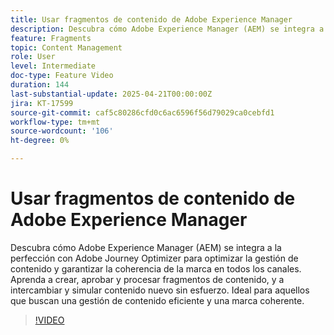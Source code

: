 ```yaml
---
title: Usar fragmentos de contenido de Adobe Experience Manager
description: Descubra cómo Adobe Experience Manager (AEM) se integra a la perfección con Adobe Journey Optimizer para optimizar la gestión de contenido y garantizar la coherencia de la marca en todos los canales. Aprenda a crear, aprobar y procesar fragmentos de contenido, y a intercambiar y simular contenido nuevo sin esfuerzo. Ideal para aquellos que buscan una gestión de contenido eficiente y una marca coherente.
feature: Fragments
topic: Content Management
role: User
level: Intermediate
doc-type: Feature Video
duration: 144
last-substantial-update: 2025-04-21T00:00:00Z
jira: KT-17599
source-git-commit: caf5c80286cfd0c6ac6596f56d79029ca0cebfd1
workflow-type: tm+mt
source-wordcount: '106'
ht-degree: 0%

---
```



# Usar fragmentos de contenido de Adobe Experience Manager

Descubra cómo Adobe Experience Manager (AEM) se integra a la perfección con Adobe Journey Optimizer para optimizar la gestión de contenido y garantizar la coherencia de la marca en todos los canales. Aprenda a crear, aprobar y procesar fragmentos de contenido, y a intercambiar y simular contenido nuevo sin esfuerzo. Ideal para aquellos que buscan una gestión de contenido eficiente y una marca coherente.

>[!VIDEO](https://video.tv.adobe.com/v/3457691/?learn=on&enablevpops)
